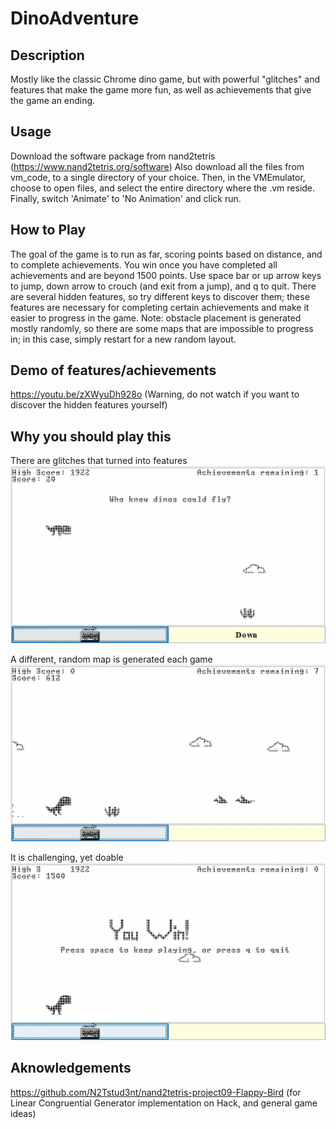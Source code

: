 # DinoAdventure

## Description
Mostly like the classic Chrome dino game, but with powerful "glitches" and features that make the game more fun, as well as achievements that give the game an ending.

## Usage
Download the software package from nand2tetris (https://www.nand2tetris.org/software)
Also download all the files from vm_code, to a single directory of your choice. Then, in the VMEmulator, choose to open files, and select the entire directory where the .vm reside. Finally, switch 'Animate' to 'No Animation' and click run.

## How to Play
The goal of the game is to run as far, scoring points based on distance, and to complete achievements. You win once you have completed all achievements and are beyond 1500 points.
Use space bar or up arrow keys to jump, down arrow to crouch (and exit from a jump), and q to quit. There are several hidden features, so try different keys to discover them;
these features are necessary for completing certain achievements and make it easier to progress in the game. 
Note: obstacle placement is generated mostly randomly, so there are some maps that are impossible to progress in; in this case, simply restart for a new random layout.

## Demo of features/achievements
https://youtu.be/zXWyuDh928o
(Warning, do not watch if you want to discover the hidden features yourself)

## Why you should play this
There are glitches that turned into features
![feature](./images/flying-dino.png)

A different, random map is generated each game
![terrain](./images/random-terrain.png)

It is challenging, yet doable 
![endscreen](./images/win-frame.png)

## Aknowledgements
https://github.com/N2Tstud3nt/nand2tetris-project09-Flappy-Bird  (for Linear Congruential Generator implementation on Hack, and general game ideas)
